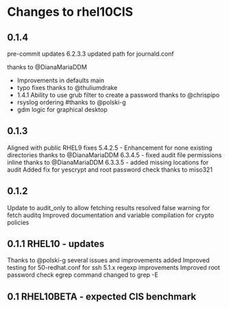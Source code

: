 # Changes to rhel10CIS


## 0.1.4
pre-commit updates
6.2.3.3 updated path for journald.conf

thanks to @DianaMariaDDM
- Improvements in defaults main
- typo fixes
thanks to @thuliumdrake
- 1.4.1 Ability to use grub filter to create a password
thanks to @chrispipo
- rsyslog ordering
#thanks to @polski-g
- gdm logic for graphical desktop



## 0.1.3
Aligned with public RHEL9 fixes
5.4.2.5 - Enhancement for none existing directories thanks to @DianaMariaDDM
6.3.4.5 - fixed audit file permissions inline thanks to @DianaMariaDDM
6.3.3.5 - added missing locations for audit
Added fix for yescrypt and root password check thanks to miso321

## 0.1.2
Update to audit_only to allow fetching results
resolved false warning for fetch auditq
Improved documentation and variable compilation for crypto policies

## 0.1.1 RHEL10 - updates
Thanks to @polski-g several issues and improvements added
Improved testing for 50-redhat.conf for ssh
5.1.x regexp improvements
Improved root password check
egrep command changed to grep -E

## 0.1 RHEL10BETA - expected CIS benchmark
